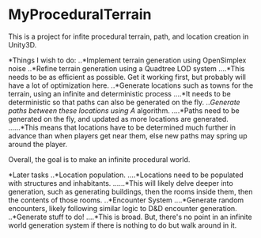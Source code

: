 # MyProceduralTerrain
This is a project for infite procedural terrain, path, and location creation in Unity3D.

*Things I wish to do:
..*Implement terrain generation using OpenSimplex noise
..*Refine terrain generation using a Quadtree LOD system
....*This needs to be as efficient as possible. Get it working first, but probably will have a lot of optimization here.
..*Generate locations such as towns for the terrain, using an infinite and deterministic process
....*It needs to be deterministic so that paths can also be generated on the fly.
..*Generate paths between these locations using A* algorithm.
....*Paths need to be generated on the fly, and updated as more locations are generated.
......*This means that locations have to be determined much further in advance than when players get near them, else new paths may spring up around the player.

Overall, the goal is to make an infinite procedural world.

*Later tasks
..*Location population.
....*Locations need to be populated with structures and inhabitants.
......*This will likely delve deeper into generation, such as generating buildings, then the rooms inside them, then the contents of those rooms.
..*Encounter System
....*Generate random encounters, likely following similar logic to D&D encounter generation.
..*Generate stuff to do!
....*This is broad. But, there's no point in an infinite world generation system if there is nothing to do but walk around in it.